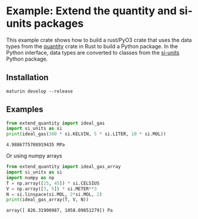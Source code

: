 # Example: Extend the quantity and si-units packages
This example crate shows how to build a rust/PyO3 crate that uses the data types from the [quantity](../../README.md) crate in Rust to build a Python package. In the Python interface, data types are converted to classes from the [si-units](../../si-units/README.md) Python package.

## Installation
```
maturin develop --release
```

## Examples
```python
from extend_quantity import ideal_gas
import si_units as si
print(ideal_gas(300 * si.KELVIN, 5 * si.LITER, 10 * si.MOL))
```
```
4.9886775708919435 MPa
```

Or using numpy arrays

```python
from extend_quantity import ideal_gas_array
import si_units as si
import numpy as np
T = np.array([25, 45]) * si.CELSIUS
V = np.array([3, 5]) * si.METER**3
N = si.linspace(si.MOL, 2*si.MOL, 2)
print(ideal_gas_array(T, V, N))
```
```
array([ 826.31900987, 1058.09851279]) Pa
```